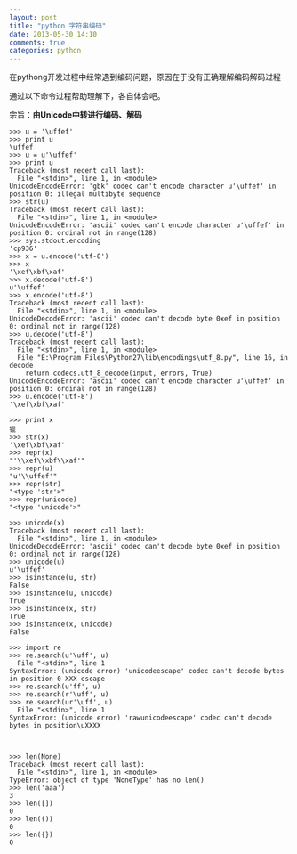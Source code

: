 ```yaml
---
layout: post
title: "python 字符串编码"
date: 2013-05-30 14:10
comments: true
categories: python 
---
```


在pythong开发过程中经常遇到编码问题，原因在于没有正确理解编码解码过程

通过以下命令过程帮助理解下，各自体会吧。
<!--more-->
宗旨：**由Unicode中转进行编码、解码**

	
	>>> u = '\uffef'
	>>> print u
	\uffef
	>>> u = u'\uffef'
	>>> print u
	Traceback (most recent call last):
	  File "<stdin>", line 1, in <module>
	UnicodeEncodeError: 'gbk' codec can't encode character u'\uffef' in position 0: illegal multibyte sequence
	>>> str(u)
	Traceback (most recent call last):
	  File "<stdin>", line 1, in <module>
	UnicodeEncodeError: 'ascii' codec can't encode character u'\uffef' in position 0: ordinal not in range(128)
	>>> sys.stdout.encoding
	'cp936'
	>>> x = u.encode('utf-8')
	>>> x
	'\xef\xbf\xaf'
	>>> x.decode('utf-8')
	u'\uffef'
	>>> x.encode('utf-8')
	Traceback (most recent call last):
	  File "<stdin>", line 1, in <module>
	UnicodeDecodeError: 'ascii' codec can't decode byte 0xef in position 0: ordinal not in range(128)
	>>> u.decode('utf-8')
	Traceback (most recent call last):
	  File "<stdin>", line 1, in <module>
	  File "E:\Program Files\Python27\lib\encodings\utf_8.py", line 16, in decode
	    return codecs.utf_8_decode(input, errors, True)
	UnicodeEncodeError: 'ascii' codec can't encode character u'\uffef' in position 0: ordinal not in range(128)
	>>> u.encode('utf-8')
	'\xef\xbf\xaf'
	
	>>> print x
	锟
	>>> str(x)
	'\xef\xbf\xaf'
	>>> repr(x)
	"'\\xef\\xbf\\xaf'"
	>>> repr(u)
	"u'\\uffef'"
	>>> repr(str)
	"<type 'str'>"
	>>> repr(unicode)
	"<type 'unicode'>"
	
	>>> unicode(x)
	Traceback (most recent call last):
	  File "<stdin>", line 1, in <module>
	UnicodeDecodeError: 'ascii' codec can't decode byte 0xef in position 0: ordinal not in range(128)
	>>> unicode(u)
	u'\uffef'
	>>> isinstance(u, str)
	False
	>>> isinstance(u, unicode)
	True
	>>> isinstance(x, str)
	True
	>>> isinstance(x, unicode)
	False
	
	>>> import re
	>>> re.search(u'\uff', u)
	  File "<stdin>", line 1
	SyntaxError: (unicode error) 'unicodeescape' codec can't decode bytes in position 0-XXX escape
	>>> re.search(u'ff', u)
	>>> re.search(r'\uff', u)
	>>> re.search(ur'\uff', u)
	  File "<stdin>", line 1
	SyntaxError: (unicode error) 'rawunicodeescape' codec can't decode bytes in position\uXXXX
	
	
	
	>>> len(None)
	Traceback (most recent call last):
	  File "<stdin>", line 1, in <module>
	TypeError: object of type 'NoneType' has no len()
	>>> len('aaa')
	3
	>>> len([])
	0
	>>> len(())
	0
	>>> len({})
	0